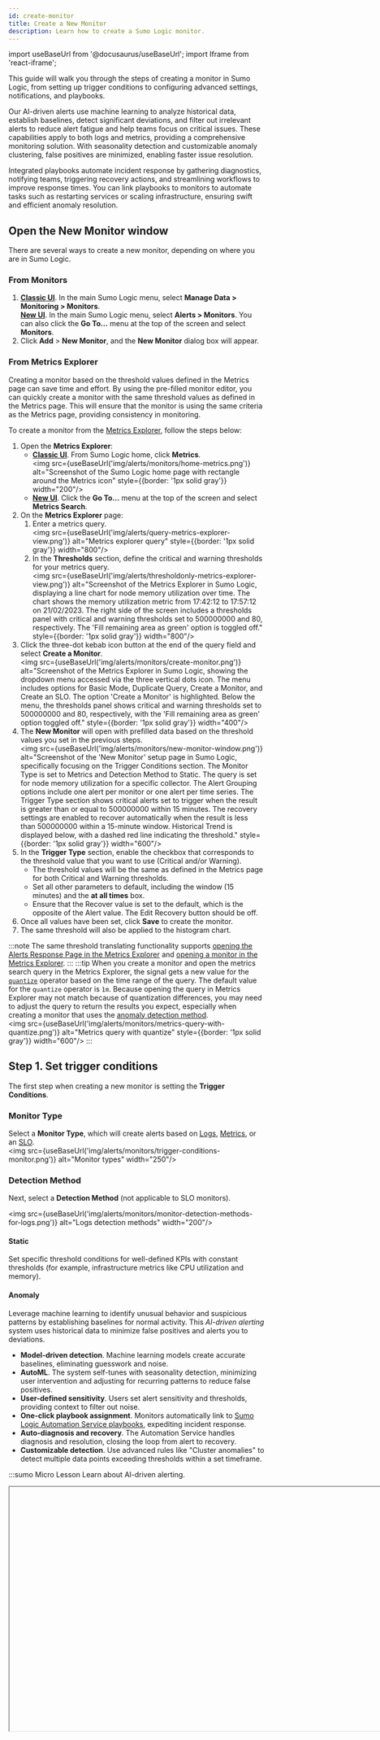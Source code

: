 ```yaml
---
id: create-monitor
title: Create a New Monitor
description: Learn how to create a Sumo Logic monitor.
---
```


import useBaseUrl from '@docusaurus/useBaseUrl';
import Iframe from 'react-iframe';

This guide will walk you through the steps of creating a monitor in Sumo Logic, from setting up trigger conditions to configuring advanced settings, notifications, and playbooks.

Our AI-driven alerts use machine learning to analyze historical data, establish baselines, detect significant deviations, and filter out irrelevant alerts to reduce alert fatigue and help teams focus on critical issues. These capabilities apply to both logs and metrics, providing a comprehensive monitoring solution. With seasonality detection and customizable anomaly clustering, false positives are minimized, enabling faster issue resolution.

Integrated playbooks automate incident response by gathering diagnostics, notifying teams, triggering recovery actions, and streamlining workflows to improve response times. You can link playbooks to monitors to automate tasks such as restarting services or scaling infrastructure, ensuring swift and efficient anomaly resolution.

## Open the New Monitor window

There are several ways to create a new monitor, depending on where you are in Sumo Logic.

### From Monitors

1. [**Classic UI**](/docs/get-started/sumo-logic-ui-classic). In the main Sumo Logic menu, select **Manage Data > Monitoring > Monitors**. <br/>[**New UI**](/docs/get-started/sumo-logic-ui). In the main Sumo Logic menu, select **Alerts > Monitors**. You can also click the **Go To...** menu at the top of the screen and select **Monitors**.  
1. Click **Add** > **New Monitor**, and the **New Monitor** dialog box will appear.

<!-- These options are not appearing

### From a Dashboard

1. From a Dashboard, hover your mouse over any panel, click the three-dot kebab icon, then click **Open in Log Search**.
1. From your Log Search view, click the three-dot kebab icon in the upper right corner, then **Create a Monitor**.

### From the App Catalog

1. Search for your app in the **App Catalog > Search Apps** field.
1. Navigate to **What's Included** tab, scroll down to the **Monitors** section, then click **Create** next to the pre-configured monitors.

### From Log Search

Click the kebab icon in the upper right corner, then **Create a Monitor**.

-->

### From Metrics Explorer

Creating a monitor based on the threshold values defined in the Metrics page can save time and effort. By using the pre-filled monitor editor, you can quickly create a monitor with the same threshold values as defined in the Metrics page. This will ensure that the monitor is using the same criteria as the Metrics page, providing consistency in monitoring.

To create a monitor from the [Metrics Explorer](/docs/metrics/metrics-queries/metrics-explorer/), follow the steps below:

1. Open the **Metrics Explorer**:
   * [**Classic UI**](/docs/get-started/sumo-logic-ui-classic). From Sumo Logic home, click **Metrics**.<br/><img src={useBaseUrl('img/alerts/monitors/home-metrics.png')} alt="Screenshot of the Sumo Logic home page with rectangle around the Metrics icon" style={{border: '1px solid gray'}} width="200"/>
   * [**New UI**](/docs/get-started/sumo-logic-ui). Click the **Go To...** menu at the top of the screen and select **Metrics Search**.
1. On the **Metrics Explorer** page:
   1. Enter a metrics query.<br/><img src={useBaseUrl('img/alerts/query-metrics-explorer-view.png')} alt="Metrics explorer query" style={{border: '1px solid gray'}} width="800"/>
   1. In the **Thresholds** section, define the critical and warning thresholds for your metrics query.<br/><img src={useBaseUrl('img/alerts/thresholdonly-metrics-explorer-view.png')} alt="Screenshot of the Metrics Explorer in Sumo Logic, displaying a line chart for node memory utilization over time. The chart shows the memory utilization metric from 17:42:12 to 17:57:12 on 21/02/2023. The right side of the screen includes a thresholds panel with critical and warning thresholds set to 500000000 and 80, respectively. The 'Fill remaining area as green' option is toggled off." style={{border: '1px solid gray'}} width="800"/>
1. Click the three-dot kebab icon button at the end of the query field and select **Create a Monitor**.<br/><img src={useBaseUrl('img/alerts/monitors/create-monitor.png')} alt="Screenshot of the Metrics Explorer in Sumo Logic, showing the dropdown menu accessed via the three vertical dots icon. The menu includes options for Basic Mode, Duplicate Query, Create a Monitor, and Create an SLO. The option 'Create a Monitor' is highlighted. Below the menu, the thresholds panel shows critical and warning thresholds set to 500000000 and 80, respectively, with the 'Fill remaining area as green' option toggled off." style={{border: '1px solid gray'}} width="400"/>
1. The **New Monitor** will open with prefilled data based on the threshold values you set in the previous steps.<br/><img src={useBaseUrl('img/alerts/monitors/new-monitor-window.png')} alt="Screenshot of the 'New Monitor' setup page in Sumo Logic, specifically focusing on the Trigger Conditions section. The Monitor Type is set to Metrics and Detection Method to Static. The query is set for node memory utilization for a specific collector. The Alert Grouping options include one alert per monitor or one alert per time series. The Trigger Type section shows critical alerts set to trigger when the result is greater than or equal to 500000000 within 15 minutes. The recovery settings are enabled to recover automatically when the result is less than 500000000 within a 15-minute window. Historical Trend is displayed below, with a dashed red line indicating the threshold." style={{border: '1px solid gray'}} width="600"/>
1. In the **Trigger Type** section, enable the checkbox that corresponds to the threshold value that you want to use (Critical and/or Warning).
   * The threshold values will be the same as defined in the Metrics page for both Critical and Warning thresholds.
   * Set all other parameters to default, including the window (15 minutes) and the **at all times** box.
   * Ensure that the Recover value is set to the default, which is the opposite of the Alert value. The Edit Recovery button should be off.
1. Once all values have been set, click **Save** to create the monitor.
1. The same threshold will also be applied to the histogram chart.

:::note
The same threshold translating functionality supports [opening the Alerts Response Page in the Metrics Explorer](/docs/alerts/monitors/alert-response/#translating-thresholds) and [opening a monitor in the Metrics Explorer](/docs/alerts/monitors/settings/#view-in-metrics-explorer).
:::
:::tip
When you create a monitor and open the metrics search query in the Metrics Explorer, the signal gets a new value for the [`quantize`](/docs/metrics/metrics-operators/quantize/) operator based on the time range of the query. The default value for the `quantize` operator is `1m`. Because opening the query in Metrics Explorer may not match because of quantization differences, you may need to adjust the query to return the results you expect, especially when creating a monitor that uses the [anomaly detection method](#detection-method).<br/><img src={useBaseUrl('img/alerts/monitors/metrics-query-with-quantize.png')} alt="Metrics query with quantize" style={{border: '1px solid gray'}} width="600"/>
:::

## Step 1. Set trigger conditions

The first step when creating a new monitor is setting the **Trigger Conditions**.

### Monitor Type

Select a **Monitor Type**, which will create alerts based on [Logs](/docs/search/), [Metrics](/docs/metrics/metrics-queries/), or an [SLO](/docs/observability/reliability-management-slo/).<br/><img src={useBaseUrl('img/alerts/monitors/trigger-conditions-monitor.png')} alt="Monitor types" width="250"/>

### Detection Method

Next, select a **Detection Method** (not applicable to SLO monitors).

<img src={useBaseUrl('img/alerts/monitors/monitor-detection-methods-for-logs.png')} alt="Logs detection methods" width="200"/>

#### Static

Set specific threshold conditions for well-defined KPIs with constant thresholds (for example, infrastructure metrics like CPU utilization and memory).

#### Anomaly

Leverage machine learning to identify unusual behavior and suspicious patterns by establishing baselines for normal activity. This *AI-driven alerting* system uses historical data to minimize false positives and alerts you to deviations.

* **Model-driven detection**. Machine learning models create accurate baselines, eliminating guesswork and noise.
* **AutoML**. The system self-tunes with seasonality detection, minimizing user intervention and adjusting for recurring patterns to reduce false positives.
* **User-defined sensitivity**. Users set alert sensitivity and thresholds, providing context to filter out noise.
* **One-click playbook assignment**. Monitors automatically link to [Sumo Logic Automation Service playbooks](#automated-playbooks), expediting incident response.
* **Auto-diagnosis and recovery**. The Automation Service handles diagnosis and resolution, closing the loop from alert to recovery.
* **Customizable detection**. Use advanced rules like "Cluster anomalies" to detect multiple data points exceeding thresholds within a set timeframe.

:::sumo Micro Lesson
Learn about AI-driven alerting.

<Iframe url="https://fast.wistia.net/embed/iframe/8z9b2zqtc3?web_component=true&seo=true&videoFoam=false"
  width="854px"
  height="480px"
  title="Micro Lesson: AI-driven Alerting Video"
  id="wistiaVideo"
  className="video-container"
  display="initial"
  position="relative"
  allow="autoplay; fullscreen"
  allowfullscreen
/>

<!-- old
<Iframe url="https://www.youtube.com/embed/nMRoYb1YCfg?rel=0"
        width="854px"
        height="480px"
        id="myId"
        className="video-container"
        display="initial"
        position="relative"
        allow="accelerometer; clipboard-write; encrypted-media; gyroscope; picture-in-picture"
        allowfullscreen
        />
-->
:::

**Use Outlier**

If you want to trigger alerts on outlier direction rather than anomaly detection, select **Anomaly** and enable **Use Outlier**. This detects unusual changes or spikes in a time series of a key indicator. Use this detection method when you are alerting on KPIs that don't have well-defined constant thresholds for what's good and bad. You want the monitor to automatically detect and alert on unusual changes or spikes on the alerting query. For example, application KPIs like page request, throughput, and latency. <br/><img src={useBaseUrl('img/alerts/monitors/monitor-detector-types-for-anomaly.png')} alt="Screenshot of the Monitor Type and Detection Method options in Sumo Logic's 'New Monitor' setup page. Logs is selected as the Monitor Type, and Anomaly is selected as the Detection Method. There is an option to use Outlier detection, which is currently toggled off." width="300"/>

#### Anomaly or Outlier Direction

If you choose an anomaly or outlier detection method, you'll need to select the **Anomaly Direction** or **Outlier Direction** you want to track (not applicable to static detection method).

* **Up**. Get alerted if there is an abnormal *increase* in the tracked key indicator. 
* **Down**. Get alerted if there is an abnormal *decrease* in the tracked key indicator.
* **Both**. Get alerted if there is *any* abnormality in the data whether an increase or a decrease.

### Query

:::tip
For guidance on optimizing scan costs when using Flex Pricing, refer to the [FAQ on optimizing scan costs for monitors](/docs/alerts/monitors/monitor-faq/#how-can-i-optimize-scan-costs-for-monitors-when-using-flex-pricing).
:::

In this step, you'll need to provide a logs or metrics query. This is not applicable to SLO monitors.

#### Logs

Logs monitors can have one query up to 15,000 characters long.

#### Metrics

Metrics monitors can have up to 6 queries. If you're providing multiple metrics queries, use the letter labels to reference a query row. The monitor will automatically detect the query that triggers your alert, and will mark that row with a notification bell icon. See [Join metrics queries](/docs/metrics/metrics-queries/metrics-explorer/#join-metric-queries) for details.<br/><img src={useBaseUrl('img/alerts/monitors/metrics-monitor-query-row.png')} alt="Screenshot of the 'New Monitor' setup page in Sumo Logic, showing the Trigger Conditions section. Metrics is selected as the Monitor Type and Static as the Detection Method. The query includes two metrics: CPU_Sys and CPU_User, with an alert condition combining both metrics (#B + #C). A bell icon is highlighted on the left side." style={{border: '1px solid gray'}} width="700"/>

### Trigger Type (Logs)

You can set a logs monitor trigger to alert based on the following:

* A **returned row count** (default), which is the number of rows returned from the log search.<br/><img src={useBaseUrl('img/alerts/monitors/trigger-alerts-field.png')} alt="trigger alerts on field" style={{border: '1px solid gray'}} width="200"/>
* A numeric field returned from the search. You can pick any numeric field from your query, and alert on the value of that field. The field is `_count` in the above screenshot. To convert a string to a number use the [`num` operator](/docs/search/search-query-language/search-operators/num). For example, if you have a field named **duration**, you would use the `num` operator as follows to convert it to a number value.
   ```sh
   | num(duration)
   ```

Triggers are evaluated by balancing the requirement of timely alert notifications while ensuring that monitor data is indeed available to evaluate trigger conditions.

* For [static logs monitors](#static-detection-method), you can control trigger monitor evaluation frequency using the options below. If `Alert when result is <greater/less> than <_> within <X>. Evaluate trigger every <Y>.`:
   | When detection window (X) is | Evaluate trigger every (Y) |
   |:-----|:-----------------------|
   | 2m   | 1m, 2m  |
   | 5m   | 1m, 2m, 5m |
   | 10m  | 1m, 2m, 5m, 10m |
   | 15m  | 1m, 2m, 5m, 10m |
   | 30m  | 2m, 5m, 10m, 20m |
   | 1h   | 2m, 5m, 10m, 20m |
   | 3h   | 10m, 20m, 40m, 1h |
   | 6h   | 10m, 20m, 40m, 1h |
   | 12h  | 20m, 40m, 1h |
   | 24h  | 20m, 40m, 1h |
   | 7d   | 20m, 40m, 1h |
* For [anomaly logs monitors](#anomaly-detection-method), triggers are evaluated every `timeslice` as specified in the monitor query. For example, the below query is evaluated every 2 minutes.
   ```
   _sourceCategory=Labs/Apache/Access
   | timeslice 2m
   | parse "HTTP/1.1\" * " as status_code
   | if (status_code = "200", 1, 0) as successes
   | if (status_code = "404", 1, 0) as fails
   | sum(successes) as success_cnt, sum(fails) as fail_cnt by _timeslice
   | (fail_cnt/(success_cnt+fail_cnt)) * 100 as failure_rate_pct
   ```
* For [outlier logs monitors](#outlier-detection-method), triggers are evaluated every 5 minutes.

When configuring monitor trigger conditions, you can set a resolution window to resolve alerts quickly once the underlying issue is fixed. The resolution window specifies how long a monitor will wait before resolving an alert after the issue is corrected.

For example, if your monitor evaluates the last 1 Hour, you can set a resolution window of 15 Minutes. Once the resolution window is continuously satisfied for 15 Minutes, the alert will resolve automatically.<br/><img src={useBaseUrl('img/alerts/monitors/config-resolution-window-logs.png')} alt="config-resolution-window" style={{border: '1px solid gray'}} width="700"/>

#### Static detection method

**Example: Logs - Static - Critical and Warning**  

<img src={useBaseUrl('img/alerts/monitors/logs-trigger-type.png')} alt="logs trigger type.png" style={{border: '1px solid gray'}} width="600"/>

`Alert when result is <threshold type> <threshold> within <time range - trigger>. Evaluate every <time range - frequency>.`

| Parameter | Description |
|:--|:--|
| `<threshold type>` | How you want the value compared. Select **greater than**, **greater than or equal**, **less than or equal**, or **less than**. |
| `<threshold>` | The value against which the trigger will be evaluated. You can specify any valid numeric value up to **1,000**. |
| `<time range - trigger>` | The duration of time to evaluate. Values range from 2 Minutes to 24 Hours (or 7 Days, by request only). |
| `<time range - frequency>` | The frequency that the monitor is evaluated. |

After setting the frequency evaluation, you can preview your [estimated scan data](/docs/manage/partitions/flex/estimate-scan-data) by clicking the **Show Estimated Scan** icon, as seen below.

<img src={useBaseUrl('img/alerts/monitors/show-estimated-scan.png')} alt="Estimated Scan Data" style={{border: '1px solid gray'}} width="700"/>

The recovery condition is set by default to the opposite of the alert condition. If you need to change these settings, switch on the **Edit recovery settings** toggle and then adjust values for the recovery settings accordingly.

For example, if an alert is set to `greater than 10`, the recovery would be set to `less than or equal to 10` when inferred. Sumo Logic automatically resolves the incident when the resolution condition is satisfied.

**Example: Logs - Static - Missing Data**

<img src={useBaseUrl('img/alerts/monitors/logs-static-missing.png')} alt="logs-static-missing" style={{border: '1px solid gray'}} width="600" />

`Alert when missing data within <time range>. Evaluate every <time range - frequency>.`

| Parameter | Description |
|:--|:--|
| `<time range - trigger>` | The duration of time to evaluate (values range from 5 minutes to 24 hours). |
| `<time range - frequency>` | The frequency that the monitor is evaluated. |

For recovery, Sumo Logic will automatically resolve the incident when the resolution condition is satisfied.

#### Anomaly detection method

**Example: Logs - Anomaly - Critical**

<img src={useBaseUrl('img/alerts/monitors/monitor-anomaly-logs.png')} alt="Monitor anomaly logs" style={{border: '1px solid gray'}} width="600" />

`Alert when anomaly count is at least <count> (max. 1) at any time within <time range>`

| Parameter | Description |
|:--|:--|
| `<count>` | Enter the minimum number of anomalies to detect during the detection window before triggering an alert. Ensure that the time period window is 5-10 times longer than the `timeslice` used in the log query. This setting helps you add context to anomaly detection. For example, if you know a particular signal is noisy, you may want to wait for a number of anomalous data points in the detection window before triggering an alert. If the time period is set to 5 minutes, and the minimum anomaly count is set to 1, then an alert is triggered if 1 anomaly appears within a 5-minute time period. |
| `<time range>` | The duration of time to watch for anomalies (values range from 5 minutes to 24 hours). |

Tune the number of anomalous data points detected per day compared to the predicted baseline for the detection window. Select more alerts if you do not want to miss out on most anomalies.


#### Outlier detection method

**Example: Logs - Outlier - Critical and Warning**

<img src={useBaseUrl('img/alerts/monitors/monitor-outlier-logs.png')} alt="monitor outlier logs.png" style={{border: '1px solid gray'}} width="600" />

`Alert when result is greater than or equal to <threshold> standard deviations from baseline for <consecutive> consecutive out of <window> data points`

| Parameter | Description |
|:--|:--|
| `<threshold>` | The number of standard deviations for calculating violations. The default is `3`. |
| `<consecutive>` | The required number of consecutive indicator data points (outliers) to trigger a violation. |
| `<window>` | The number of data points used to calculate the baseline for outlier detection. |

The recovery condition will always be the opposite of the alerting condition. For example, if there is no outlier identified for the duration of the detection window from the time the alert was first fired, then the monitor will be brought back to the normal state. You cannot customize the resolution condition for the monitor.

**Example: Logs - Outlier - Missing Data**  

<img src={useBaseUrl('img/alerts/monitors/logs-missing-data.png')} alt="logs missing data" style={{border: '1px solid gray'}} width="500" />

`Alert when missing data within <time range>`

| Parameter | Description |
|:--|:--|
| `<time range>` | The time span of data to evaluate (values range from 5 minutes to 24 hours). |

For recovery, Sumo Logic will automatically resolve the incident when the resolution condition is satisfied.


### Trigger Type (Metrics)

For Metrics monitors, you can choose to recover based on a single data point below the threshold, or all data points below the threshold.

When configuring monitor trigger conditions, you can set a resolution window to resolve alerts quickly once the underlying issue is fixed. The resolution window specifies how long a monitor will wait before resolving an alert after the issue is corrected.

For example, if your monitor evaluates the last 1 hour, you can set a resolution window of 15 minutes. Once the resolution window is continuously satisfied for 15 minutes, the alert will resolve automatically.<br/><img src={useBaseUrl('img/alerts/monitors/config-resolution-window-metrics.png')} alt="config-resolution-window" style={{border: '1px solid gray'}} width="700"/>

#### Prerequisites

To fully leverage metrics monitor alerts, you'll need:

* **Automation Service**. Required for linking playbooks to metrics-based monitors ([learn more](#automated-playbooks)).
* **Metrics data**. Our anomaly detection uses up to 30 days of your Sumo Logic metrics data history to establish baseline of the metrics signal and the underlying system behavior.
* **Metrics aggregation**. Queries should be aggregated (for example, using `sum` or `avg` operators) before applying anomaly detection.

Examples:

* **Cluster anomalies detection**. A user configures alerts for anomalies when 5 out of 10 data points in a 10-minute window exceed the baseline, allowing for precision in volatile environments.
* **Automating resolution with playbooks**. A playbook responds to CPU usage anomalies by gathering logs, notifying teams, and restarting affected servers.

#### Static detection method

**Example: Metrics - Static - Critical and Warning**

<img src={useBaseUrl('img/alerts/monitors/metrics-trigger-types.png')} alt="metrics trigger types.png" style={{border: '1px solid gray'}} width="800" />

`Alert when result is <threshold type> <threshold> <occurrence type> <time range>`

| Parameter | Description |
|:--|:--|
| `<threshold type>` | How you want the value compared. Select **greater than**, **greater than or equal**, **less than or equal**, or **less than**. |
| `<threshold>` | The value against which the trigger will be evaluated. You can specify any valid numeric value. |
| `<occurrence type>` | The time condition you want for the trigger. Select **at any time within** or **at all times within**. <br/><br/>Choose **at all times within** if you want all the data points for the given metric to meet threshold conditions in a given time range, before triggering an alert. Alternatively, choose **at any time within** if you want to generate an alert when at least one single data point meets the threshold condition for the given time range. |
| `<time range>` | The duration of time to evaluate (values range from 5 minutes to 24 hours). |

`Recover automatically when result is <threshold type> <threshold> for the selected time period`

The recovery condition is set by default to the opposite of the alert condition. If you need to change these settings, switch on the **Edit recovery settings** toggle and then adjust values for the recovery settings accordingly. Sumo Logic automatically resolves the incident when the resolution condition is satisfied.

For example, when an alert is set to `greater than 10`, the recovery would be set to `less than or equal to 10` when inferred.

| Parameter | Description |
|:--|:--|
| `<threshold type>` | How you want the value compared. Select greater than, greater than or equal, less than or equal, or less than. |
| `<threshold>` | The value against which the resolution will be evaluated. You can specify any valid numeric value. |

The Alert and recovery setting affects both the alert generation logic and the alert recovery logic. `Alert and recovery require a minimum of <count> data points for "at all times" evaluation windows`. This setting only works when you choose `at all times within` as the type of occurrence for the alert. <br/>![metrics alert datapoints.png](/img/alerts/monitors/minimum-datapoints.png)

| Parameter | Description |
|:--|:--|
| `<count>` | The minimum number of data points required within the configured window to trigger an alert or recover from an alert. This means that if Sumo Logic receives fewer data points in a given window, no alert will be triggered (even if all those data points exceed the threshold).

For example, you want to be alerted when the CPU usage is over 60% `at all times` within a 5-minute window. If you set the count to 3, this means that you will only get an alert if you have at least 3 data points showing CPU usage above 60% within that 5-minute window. If you only have 2 data points, even if both of them show CPU usage above 60%, you won't get an alert.

**Example: Metrics - Static - Missing Data**

<img src={useBaseUrl('img/alerts/monitors/metrics-static-missing.png')} alt="Metrics static missing data" style={{border: '1px solid gray'}} width="600" />

`Alert when missing data <occurrence type> within <time range>`

| Parameter | Description |
|:--|:--|
| `<occurrence type>`  | The time condition you want for the trigger. Choose **for all series** to get notified when all of the metrics meeting the query condition are not sending data in the given time range. Alternatively, you can choose **for any series** if you want to get notified when one of the metrics does not receive any data in the given time range. *This option requires at least one initial data point and expires after 24 hours once triggered.* |
| `<time range>` | The duration of time to evaluate (values range from 5 minutes to 24 hours). |

#### Anomaly detection method

:::info Limitations
Anomaly detection applies to one time series at a time. All metrics anomaly monitor trigger queries must have aggregation applied at the end of the query before detection.
:::

**Example: Metrics - Anomaly - Critical**

<img src={useBaseUrl('img/alerts/monitors/metrics-anomaly-critical.png')} alt="metrics-anomaly-critical" style={{border: '1px solid gray'}} width="600" />

`Alert when anomaly count is at least <count> (max. 5) at any time within <time range>`

| Parameter | Description |
|:--|:--|
| `<count>` | Enter the minimum number of anomalies to detect during the detection window before triggering an alert. |
| `<time range>` | The duration of time to watch for anomalies (values range from 5 minutes to 24 hours). |

Tune the number of anomalous data points detected per day compared to the predicted baseline for the detection window. Select more alerts if you do not want to miss out on most anomalies.

**Example: Metrics - Anomaly - Missing Data**

<img src={useBaseUrl('img/alerts/monitors/metrics-anomaly-missing.png')} alt="metrics-anomaly-missing" style={{border: '1px solid gray'}} width="600" />

`Alert when missing data within <time range>`

| Parameter | Description |
|:--|:--|
| `<time range>` | The duration of time to evaluate (values range from 5 minutes to 24 hours). |

For recovery, Sumo Logic will automatically resolve the incident when the resolution condition is satisfied.

#### Outlier detection method

**Example: Metrics - Outlier - Critical and Warning**

<img src={useBaseUrl('img/alerts/monitors/monitor-metrics-outlier-triggers.png')} alt="monitor metrics outlier triggers.png" style={{border: '1px solid gray'}} width="600" />

`Alert when result is greater than or equal to <threshold> standard deviations from baseline for <time range>`

| Parameter | Description |
|:--|:--|
| `<threshold>`  | The number of standard deviations for calculating violations. The default is 3. |
| `<time range>` | The duration of time to evaluate (values range from 5 minutes to 24 hours). |

The recovery condition will always be the opposite of the alerting condition. For example, if there is no outlier identified for the duration of the detection window from the time the alert was first fired, then the monitor will be brought back to the normal state. You cannot customize the resolution condition for the monitor.

**Example: Metrics - Outlier - Missing Data**

<img src={useBaseUrl('img/alerts/monitors/metrics-outlier-missing.png')} alt="metrics outlier" style={{border: '1px solid gray'}} width="600" />

`Alert when missing data <occurrence type> for <time range>`

| Parameter | Description |
|:--|:--|
| `<occurrence type>`  | The time condition you want for the trigger. Choose either **for all** or **for any**.<br/><br/>If you choose all you will get notified when all of the metrics meeting the query condition are not sending data in the given time range.<br/><br/>Alternatively, you can choose any if you want to get notified when one of the metrics does not receive any data in the given time range. *This option requires at least one initial data point and expires after 24 hours once triggered.* |
| `<time range>` | The duration of time to evaluate (values range from 5 minutes to 24 hours). |

For recovery, Sumo Logic automatically resolves the incident when the resolution condition is satisfied.


## Step 2. Advanced settings (optional)

Configure advanced settings like the Alert Name and Evaluation Delay.

<img src={useBaseUrl('img/alerts/monitors/new-monitor-advanced-settings.png')} alt="Screenshot of the Advanced Settings section in Sumo Logic's 'New Monitor' setup page. It includes options to use the monitor name or customize the alert name, and an evaluation delay slider set to 0 seconds with a maximum of 120 minutes." style={{border: '1px solid gray'}} width="800"/>

### Alert Name

Alert Name allows you to customize the name that appears on the Alert page. By default, the Alert name is the monitor name, but you may want to create a custom name based on your use case. You can include any of the available alert variables, except `{{AlertName}}`, `Playbook`, `{{AlertResponseURL}}`, and `{{ResultsJson}}`, in the name such as the type of monitor or trigger condition. You can check the alert variables list for details.

Example: `{{Resultsjson.Env}}` - High CPU. This alert will produce an Alert with the name like PROD - High CPU. Here we are assuming that there is a field name Env in underlying data that has a value of "PROD".

### Evaluation Delay

Use this setting to delay monitor processing by the specified interval of time to account for data ingestion delays. It delays the evaluation of a monitor so that it doesn't look at the most current time (where data can be incomplete) and instead looks at an older period of time, where you have more complete data.

Collection delays may occur due to your environment and it takes a couple of minutes for data to be processed into Sumo Logic. Since monitors run on data from the most current time period, it's possible for them to evaluate against incomplete data. As a result, monitors can generate false positives or negatives that can cause confusion.

:::note
If your data is coming from the [Amazon CloudWatch Source for Metrics](/docs/send-data/hosted-collectors/amazon-aws/amazon-cloudwatch-source-metrics), we recommend a setting of 900 seconds.
:::

## Step 3. Notifications (optional)

Configure who gets notified when the monitor triggers an alert. When a trigger condition is met, you can send notifications to other people and services.

Notifications will be sent when the monitor is triggered as configured in the [Alert Grouping](/docs/alerts/monitors/alert-grouping/) section of the monitor.

<img src={useBaseUrl('img/alerts/monitors/new-monitor-notifications.png')} alt="Screenshot of the Notifications section in Sumo Logic's 'New Monitor' setup page. It includes an option to select the preferred notification time zone, set to (GMT-06:00) America/Chicago. Below is a section to configure connection types for notifications, with options for Critical, Alert, Recovery, Warning, and Missing Data. There is also a button to add a new notification." style={{border: '1px solid gray'}} width="800"/>

* **Preferred Notification Time Zone**. Set the time zone for your alert notifications. If you do not select anything, it will default to the time zone specified in your user preferences.
* **Connection Type**. Choose the [connection](/docs/alerts/webhook-connections) notification method (e.g., email, Webhook, PagerDuty). Monitor notifications support [Alert Variables](/docs/alerts/monitors/alert-variables) to reference its configuration settings or your raw data.
   * **Email**. Provide 1-100 recipient email addresses. You can customize the email subject and body.
   * **Webhook**. By default, the payload defined on the Connection is used. You can customize your payload for each notification if needed.
* **Trigger Type Notifications**. Set different notification channels for each trigger type (**Critical**, **Warning**, **Missing Data**). Select the **Alert** and **Recovery** checkboxes for each trigger type based on when you want to send a notification. You can have different Trigger Conditions send a notification to different channels. For example, you can get notified on PagerDuty for critical Incidents and get an email or Slack notification for warning incidents.
   * For the connection types listed [here](/docs/alerts/webhook-connections), you can use the **Recovery** checkbox to enable an automatic resolution process that updates the connection when an alert has recovered within Sumo Logic.
   * Optionally, you can click **Add Notifications** to add more notification channels. and configure different notifications for each trigger type (critical, warning, and missing data).


## Step 4. Playbook (optional)

<img src={useBaseUrl('img/alerts/monitors/new-monitor-playbook.png')} alt="Screenshot of the Playbook section in Sumo Logic's 'New Monitor' setup page. It includes a Text Playbook field with a placeholder 'Click here to start typing' and a note indicating that Markdown is supported. Below, there is a dropdown menu to select an automated playbook, with options to add or manage playbooks" style={{border: '1px solid gray'}} width="800"/>

In this step, you can add a playbook to run in response to an alert.

### Text Playbook

Provide manual instructions to handle alerts resulting from the monitor. This allows admins to codify tribal knowledge for an on-call so that they know what to do upon receiving an alert. Markdown is supported. For an example, see [Alert details](/docs/alerts/monitors/alert-response/#alert-details).

### Automated Playbooks

Choose from over 500 prebuilt automated playbooks in the [Automation Service](/docs/platform-services/automation-service) to run when an alert is triggered. For more information, see [Automated Playbooks in Monitors](/docs/alerts/monitors/use-playbooks-with-monitors/).

Optionally, you can click **Add Playbook** to add more automated playbooks to run sequentially, and **Manage Playbooks** to oversee and organize your automated playbooks in the Automation Service.

## Step 5. Monitor details

Finalize your monitor by configuring its details. **Monitor Name** gives your monitor a name and **Location** where the monitor will be saved.

<img src={useBaseUrl('img/alerts/monitors/new-monitor-details.png')} alt="Monitor details modal" style={{border: '1px solid gray'}} width="800"/>

Optionally, you can add [**Tags**](/docs/alerts/monitors/settings#tags) to organize your monitors and/or a **Description**.

## Other configurations

### Using Terraform

You can configure Sumo Logic monitors using [Terraform modules](https://github.com/SumoLogic/terraform-sumologic-sumo-logic-monitor).
